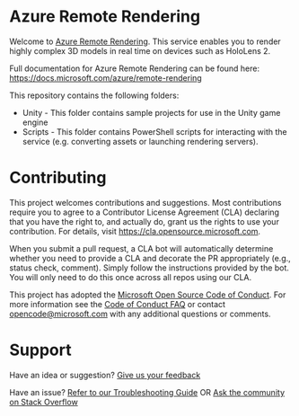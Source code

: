 # Azure Remote Rendering

Welcome to [Azure Remote Rendering](https://azure.microsoft.com/services/remote-rendering/).
This service enables you to render highly complex 3D models in real time on devices such as HoloLens 2.

Full documentation for Azure Remote Rendering can be found here:
https://docs.microsoft.com/azure/remote-rendering

This repository contains the following folders:
* Unity - This folder contains sample projects for use in the Unity game engine
* Scripts - This folder contains PowerShell scripts for interacting with the service (e.g. converting assets or launching rendering servers).

# Contributing

This project welcomes contributions and suggestions.  Most contributions require you to agree to a
Contributor License Agreement (CLA) declaring that you have the right to, and actually do, grant us
the rights to use your contribution. For details, visit https://cla.opensource.microsoft.com.

When you submit a pull request, a CLA bot will automatically determine whether you need to provide
a CLA and decorate the PR appropriately (e.g., status check, comment). Simply follow the instructions
provided by the bot. You will only need to do this once across all repos using our CLA.

This project has adopted the [Microsoft Open Source Code of Conduct](https://opensource.microsoft.com/codeofconduct/).
For more information see the [Code of Conduct FAQ](https://opensource.microsoft.com/codeofconduct/faq/) or
contact [opencode@microsoft.com](mailto:opencode@microsoft.com) with any additional questions or comments.

# Support

Have an idea or suggestion? [Give us your feedback](https://feedback.azure.com/forums/928696-azure-remote-rendering)

Have an issue? [Refer to our Troubleshooting Guide](https://docs.microsoft.com/en-us/azure/remote-rendering/resources/troubleshoot) OR [Ask the community on Stack Overflow](https://stackoverflow.com/questions/tagged/azure-remote-rendering)